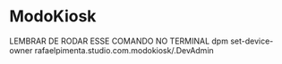 # ModoKiosk
LEMBRAR DE RODAR ESSE COMANDO NO TERMINAL dpm set-device-owner rafaelpimenta.studio.com.modokiosk/.DevAdmin
